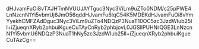 dHJvamFuOi8vTXJHTmNVUUJAYTguc3Nyc3ViLm9uZTo0NDM/c25pPWE4LnNzcnN1Yi5vbmUj6JmO56qddHJvamFu6IqC54K5MDEKdHJvamFuOi8vYmYyekhCMFZAdDguc3Nyc3ViLm9uZTo4NDQzP3NuaT10OC5zc3JzdWIub25lI+iZjueqnXRyb2phbuiKgueCuTAyCnRyb2phbjovL0JGSllPUHNrQGE3LnNzcnN1Yi5vbmU6NDQzP3NuaT1hNy5zc3JzdWIub25lI+iZjueqnXRyb2phbuiKgueCuTAzCg==
